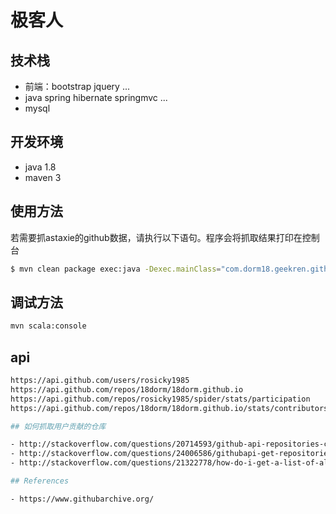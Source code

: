 # 极客人

## 技术栈

- 前端：bootstrap jquery ...
- java spring hibernate springmvc ...
- mysql

## 开发环境

- java 1.8
- maven 3

## 使用方法

若需要抓astaxie的github数据，请执行以下语句。程序会将抓取结果打印在控制台
```bash
$ mvn clean package exec:java -Dexec.mainClass="com.dorm18.geekren.github.pages.User" -Dexec.args="astaxie"
```

## 调试方法

```bash 
mvn scala:console
```

## api

```bash
https://api.github.com/users/rosicky1985
https://api.github.com/repos/18dorm/18dorm.github.io
https://api.github.com/repos/rosicky1985/spider/stats/participation
https://api.github.com/repos/18dorm/18dorm.github.io/stats/contributors

## 如何抓取用户贡献的仓库

- http://stackoverflow.com/questions/20714593/github-api-repositories-contributed-to
- http://stackoverflow.com/questions/24006586/githubapi-get-repositories-a-user-has-ever-committed-in
- http://stackoverflow.com/questions/21322778/how-do-i-get-a-list-of-all-the-github-projects-ive-contributed-to-in-the-last-y?lq=1

## References

- https://www.githubarchive.org/